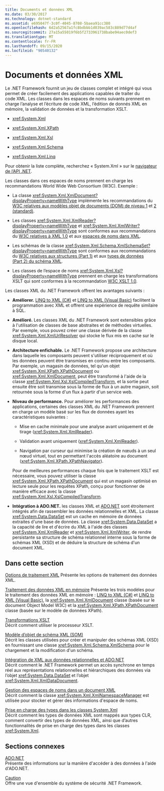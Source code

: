 ```yaml
---
title: Documents et données XML
ms.date: 03/30/2017
ms.technology: dotnet-standard
ms.assetid: e695047f-3c0f-4045-8708-5baea91cc380
ms.openlocfilehash: 6d2a52567a1fc8bdbbb1d039ac583c889d77d4af
ms.sourcegitcommit: 27a15a55019f6b5f2733961738babe94aec0def3
ms.translationtype: MT
ms.contentlocale: fr-FR
ms.lasthandoff: 09/15/2020
ms.locfileid: "90540132"
---
```

# <a name="xml-documents-and-data"></a>Documents et données XML

Le .NET Framework fournit un jeu de classes complet et intégré qui vous permet de créer facilement des applications capables de traiter du code XML. Les classes dans les espaces de noms suivants prennent en charge l’analyse et l’écriture de code XML, l’édition de donnés XML en mémoire, la validation de données et la transformation XSLT.

- <xref:System.Xml>

- <xref:System.Xml.XPath>

- <xref:System.Xml.Xsl>

- <xref:System.Xml.Schema>

- <xref:System.Xml.Linq>

Pour obtenir la liste complète, recherchez « System.Xml » sur le [navigateur de l’API .NET](../../../../api/index.md?term=system.xml).

Les classes dans ces espaces de noms prennent en charge les recommandations World Wide Web Consortium (W3C). Exemple :

- La classe <xref:System.Xml.XmlDocument?displayProperty=nameWithType> implémente les recommandations du [W3C relatives aux modèles objet de documents (DOM) de niveau 1](https://www.w3.org/TR/REC-DOM-Level-1/) et [2 (standard)](https://www.w3.org/TR/DOM-Level-2-Core/).

- Les classes <xref:System.Xml.XmlReader?displayProperty=nameWithType> et <xref:System.Xml.XmlWriter?displayProperty=nameWithType> sont conformes aux recommandations du [W3C relatives à XML 1.0](https://www.w3.org/TR/2006/REC-xml-20060816/) et aux [espaces de noms dans XML](https://www.w3.org/TR/REC-xml-names/).

- Les schémas de la classe <xref:System.Xml.Schema.XmlSchemaSet?displayProperty=nameWithType> sont conformes aux recommandations du [W3C relatives aux structures (Part 1)](https://www.w3.org/TR/xmlschema-1/) et aux [types de données (Part 2) du schéma XML](https://www.w3.org/TR/xmlschema-2/).

- Les classes de l’espace de noms <xref:System.Xml.Xsl?displayProperty=nameWithType> prennent en charge les transformations XSLT qui sont conformes à la recommandation [W3C XSLT 1.0](https://www.w3.org/TR/xslt).

Les classes XML du .NET Framework offrent les avantages suivants :

- **Améliorer.** [LINQ to XML (C#)](../../linq/linq-xml-overview.md) et [LINQ to XML (Visual Basic)](../../linq/linq-xml-overview.md) facilitent la programmation avec XML et offrent une expérience de requête similaire à SQL.

- **Amélioré.** Les classes XML du .NET Framework sont extensibles grâce à l'utilisation de classes de base abstraites et de méthodes virtuelles. Par exemple, vous pouvez créer une classe dérivée de la classe <xref:System.Xml.XmlUrlResolver> qui stocke le flux mis en cache sur le disque local.

- **Architecture enfichable.** Le .NET Framework propose une architecture dans laquelle les composants peuvent s'utiliser réciproquement et où les données peuvent être transmises en continu entre les composants. Par exemple, un magasin de données, tel qu'un objet <xref:System.Xml.XPath.XPathDocument> ou <xref:System.Xml.XmlDocument>, peut être transformé à l'aide de la classe <xref:System.Xml.Xsl.XslCompiledTransform>, et la sortie peut ensuite être soit transmise sous la forme de flux à un autre magasin, soit retournée sous la forme d'un flux à partir d'un service web.

- **Niveau de performance.** Pour améliorer les performances des applications, certaines des classes XML du .NET Framework prennent en charge un modèle basé sur les flux de données ayant les caractéristiques suivantes :

  - Mise en cache minimale pour une analyse avant uniquement et de tirage (<xref:System.Xml.XmlReader>).

  - Validation avant uniquement (<xref:System.Xml.XmlReader>).

  - Navigation par curseur qui minimise la création de nœuds à un seul nœud virtuel, tout en permettant l'accès aléatoire au document (<xref:System.Xml.XPath.XPathNavigator>).

  Pour de meilleures performances chaque fois que le traitement XSLT est nécessaire, vous pouvez utiliser la classe <xref:System.Xml.XPath.XPathDocument> qui est un magasin optimisé en lecture seule pour les requêtes XPath, conçu pour fonctionner de manière efficace avec la classe <xref:System.Xml.Xsl.XslCompiledTransform>.

- **Intégration à ADO.NET.** les classes XML et [ADO.NET](../../../framework/data/adonet/index.md) sont étroitement intégrés afin de rassembler les données relationnelles et XML. La classe <xref:System.Data.DataSet> est un cache en mémoire de données extraites d'une base de données. La classe <xref:System.Data.DataSet> a la capacité de lire et d'écrire du XML à l'aide des classes <xref:System.Xml.XmlReader> et <xref:System.Xml.XmlWriter>, de rendre persistante sa structure de schéma relationnel interne sous la forme de schémas XML (XSD) et de déduire la structure de schéma d'un document XML.

## <a name="in-this-section"></a>Dans cette section

[Options de traitement XML](xml-processing-options.md) Présente les options de traitement des données XML.

[Traitement des données XML en mémoire](processing-xml-data-in-memory.md) Présente les trois modèles pour le traitement des données XML en mémoire : [LINQ to XML (C#)](../../linq/linq-xml-overview.md) et [LINQ to XML (Visual Basic)](../../linq/linq-xml-overview.md), la <xref:System.Xml.XmlDocument> classe (basée sur le document Object Model W3C) et la <xref:System.Xml.XPath.XPathDocument> classe (basée sur le modèle de données XPath).

[Transformations XSLT](xslt-transformations.md)\
Décrit comment utiliser le processeur XSLT.

[Modèle d’objet de schéma XML (SOM)](xml-schema-object-model-som.md)\
Décrit les classes utilisées pour créer et manipuler des schémas XML (XSD) en fournissant une classe <xref:System.Xml.Schema.XmlSchema> pour le chargement et la modification d'un schéma.

[Intégration de XML aux données relationnelles et ADO.NET](xml-integration-with-relational-data-and-adonet.md)\
Décrit comment le .NET Framework permet un accès synchrone en temps réel aux représentations relationnelles et hiérarchiques des données via l’objet <xref:System.Data.DataSet> et l’objet <xref:System.Xml.XmlDataDocument>.

[Gestion des espaces de noms dans un document XML](managing-namespaces-in-an-xml-document.md)\
Décrit comment la classe <xref:System.Xml.XmlNamespaceManager> est utilisée pour stocker et gérer des informations d'espace de noms.

[Prise en charge des types dans les classes System.Xml](type-support-in-the-system-xml-classes.md)\
Décrit comment les types de données XML sont mappés aux types CLR, comment convertir des types de données XML, ainsi que d’autres fonctionnalités de prise en charge des types dans les classes <xref:System.Xml>.

## <a name="related-sections"></a>Sections connexes

[ADO.NET](../../../framework/data/adonet/index.md)\
Présente des informations sur la manière d'accéder à des données à l'aide d'ADO.NET.

[Caution](../../security/index.md)\
Offre une vue d'ensemble du système de sécurité .NET Framework.
